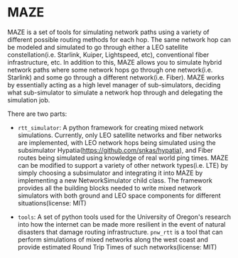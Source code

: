 # MAZE
MAZE is a set of tools for simulating network paths using a variety of different possible routing methods for each hop. The same network hop can be modeled and simulated to go through either a LEO satellite constellation(i.e. Starlink, Kuiper, Lightspeed, etc), conventional fiber infrastructure, etc. In addition to this, MAZE allows you to simulate hybrid network paths where some network hops go through one network(i.e. Starlink) and some go through a different network(i.e. Fiber). MAZE works by essentially acting as a high level manager of sub-simulators, deciding what sub-simulator to simulate a network hop through and delegating the simulation job.


There are two parts:

 * `rtt_simulator`: A python framework for creating mixed network simulations. Currently, only LEO satellite networks and fiber networks are implemented, with LEO network hops being simulated using the subsimulator Hypatia(https://github.com/snkas/hypatia), and Fiber routes being simulated using knowledge of real world ping times. MAZE can be modified to support a variety of other network types(i.e. LTE) by simply choosing a subsimulator and integrating it into MAZE by implementing a new NetworkSimulator child class. The framework provides all the building blocks needed to write mixed network simulators with both ground and LEO space components for different situations(license: MIT)
 
  * `tools`: A set of python tools used for the University of Oregon's research into how the internet can be made more resilient in the event of natural disasters that damage routing infrastructure. `pnw_rtt` is a tool that can perform simulations of mixed networks along the west coast and provide estimated Round Trip Times of such networks(license: MIT)
